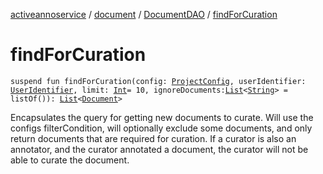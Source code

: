 [activeannoservice](../../index.md) / [document](../index.md) / [DocumentDAO](index.md) / [findForCuration](./find-for-curation.md)

# findForCuration

`suspend fun findForCuration(config: `[`ProjectConfig`](../../config/-project-config/index.md)`, userIdentifier: `[`UserIdentifier`](../../config/-user-identifier.md)`, limit: `[`Int`](https://kotlinlang.org/api/latest/jvm/stdlib/kotlin/-int/index.html)` = 10, ignoreDocuments: `[`List`](https://kotlinlang.org/api/latest/jvm/stdlib/kotlin.collections/-list/index.html)`<`[`String`](https://kotlinlang.org/api/latest/jvm/stdlib/kotlin/-string/index.html)`> = listOf()): `[`List`](https://kotlinlang.org/api/latest/jvm/stdlib/kotlin.collections/-list/index.html)`<`[`Document`](../-document/index.md)`>`

Encapsulates the query for getting new documents to curate. Will use the configs filterCondition,
will optionally exclude some documents, and only return documents that are required for curation.
If a curator is also an annotator, and the curator annotated a document, the curator will not be able to curate the document.

